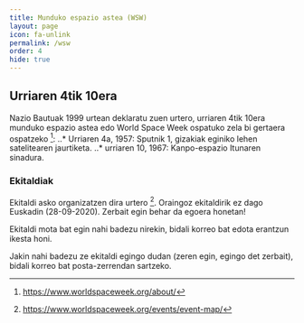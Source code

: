 ```yaml
---
title: Munduko espazio astea (WSW)
layout: page
icon: fa-unlink
permalink: /wsw
order: 4
hide: true
---
```


## Urriaren 4tik 10era

Nazio Bautuak 1999 urtean deklaratu zuen urtero, urriaren 4tik 10era munduko espazio astea edo World Space Week ospatuko zela bi gertaera ospatzeko [^1]:
..* Urriaren 4a, 1957: Sputnik 1, gizakiak eginiko lehen satelitearen jaurtiketa.
..* urriaren 10, 1967: Kanpo-espazio Itunaren sinadura.

### Ekitaldiak

Ekitaldi asko organizatzen dira urtero [^2]. Oraingoz ekitaldirik ez dago Euskadin (28-09-2020). Zerbait egin behar da egoera honetan!

Ekitaldi mota bat egin nahi badezu nirekin, bidali korreo bat edota erantzun ikesta honi.

Jakin nahi badezu ze ekitaldi egingo dudan (zeren egin, egingo det zerbait), bidali korreo bat posta-zerrendan sartzeko.

[^1]: https://www.worldspaceweek.org/about/
[^2]: https://www.worldspaceweek.org/events/event-map/
